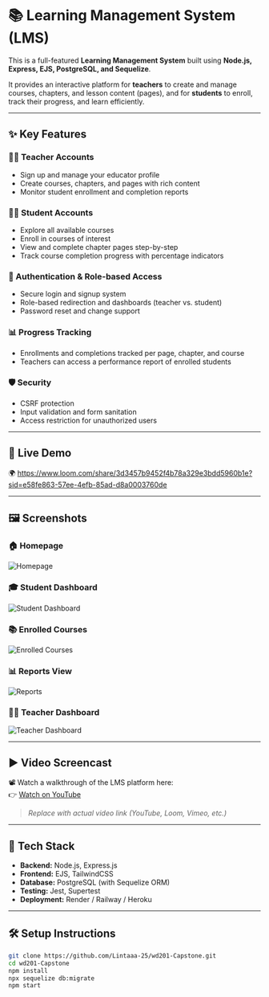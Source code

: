 # 📚 Learning Management System (LMS)

This is a full-featured **Learning Management System** built using **Node.js, Express, EJS, PostgreSQL, and Sequelize**.

It provides an interactive platform for **teachers** to create and manage courses, chapters, and lesson content (pages), and for **students** to enroll, track their progress, and learn efficiently.

---

## ✨ Key Features

### 👨‍🏫 Teacher Accounts
- Sign up and manage your educator profile  
- Create courses, chapters, and pages with rich content  
- Monitor student enrollment and completion reports  

### 👩‍🎓 Student Accounts
- Explore all available courses  
- Enroll in courses of interest  
- View and complete chapter pages step-by-step  
- Track course completion progress with percentage indicators  

### 🔐 Authentication & Role-based Access
- Secure login and signup system  
- Role-based redirection and dashboards (teacher vs. student)  
- Password reset and change support  

### 📊 Progress Tracking
- Enrollments and completions tracked per page, chapter, and course  
- Teachers can access a performance report of enrolled students  

### 🛡️ Security
- CSRF protection  
- Input validation and form sanitation  
- Access restriction for unauthorized users  

---

## 🔗 Live Demo

🌍 https://www.loom.com/share/3d3457b9452f4b78a329e3bdd5960b1e?sid=e58fe863-57ee-4efb-85ad-d8a0003760de

---

## 🖼️ Screenshots

### 🏠 Homepage
![Homepage](screenshots/homepage.png)

### 🎓 Student Dashboard
![Student Dashboard](screenshots/student-dashboard.png)

### 📚 Enrolled Courses
![Enrolled Courses](screenshots/enrolled-courses.png)

### 📊 Reports View
![Reports](screenshots/reports.png)

### 👨‍🏫 Teacher Dashboard
![Teacher Dashboard](screenshots/teacher-dashboard.png)


---

## ▶️ Video Screencast

📽️ Watch a walkthrough of the LMS platform here:  
👉 [Watch on YouTube](https://www.youtube.com/watch?v=your-video-id)  
> _Replace with actual video link (YouTube, Loom, Vimeo, etc.)_

---

## 🚀 Tech Stack

- **Backend:** Node.js, Express.js  
- **Frontend:** EJS, TailwindCSS  
- **Database:** PostgreSQL (with Sequelize ORM)  
- **Testing:** Jest, Supertest  
- **Deployment:** Render / Railway / Heroku  

---

## 🛠️ Setup Instructions

```bash
git clone https://github.com/Lintaaa-25/wd201-Capstone.git
cd wd201-Capstone
npm install
npx sequelize db:migrate
npm start
